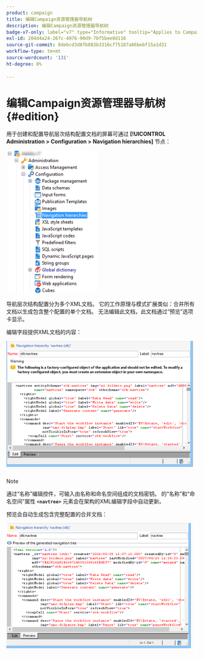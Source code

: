 ```yaml
---
product: campaign
title: 编辑Campaign资源管理器导航树
description: 编辑Campaign资源管理器导航树
badge-v7-only: label="v7" type="Informative" tooltip="Applies to Campaign Classic v7 only"
exl-id: 204d4a24-267c-4976-90d9-7bf5bee8d116
source-git-commit: 8debcd3d8fb883b3316cf75187a86bebf15a1d31
workflow-type: tm+mt
source-wordcount: '131'
ht-degree: 0%

---
```



# 编辑Campaign资源管理器导航树{#edition}

用于创建和配置导航层次结构配置文档的屏幕可通过 **[!UICONTROL Administration > Configuration > Navigation hierarchies]** 节点：

![](assets/d_ncs_integration_navigation_arbo.png)

导航层次结构配置分为多个XML文档。 它的工作原理与模式扩展类似：合并所有文档以生成包含整个配置的单个文档。 无法编辑此文档，此文档通过“预览”选项卡显示。

编辑字段提供XML文档的内容：

![](assets/d_ncs_integration_navigation_edit.png)

>[!NOTE]
>
>通过“名称”编辑控件，可输入由名称和命名空间组成的文档密钥。 的“名称”和“命名空间”属性 **`<navtree>`** 元素会在架构的XML编辑字段中自动更新。

预览会自动生成包含完整配置的合并文档：

![](assets/d_ncs_integration_navigation_preview.png)
